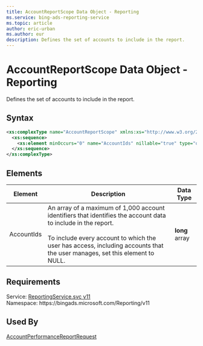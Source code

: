 ```yaml
---
title: AccountReportScope Data Object - Reporting
ms.service: bing-ads-reporting-service
ms.topic: article
author: eric-urban
ms.author: eur
description: Defines the set of accounts to include in the report.
---
```

# AccountReportScope Data Object - Reporting
Defines the set of accounts to include in the report.

## Syntax
```xml
<xs:complexType name="AccountReportScope" xmlns:xs="http://www.w3.org/2001/XMLSchema">
  <xs:sequence>
    <xs:element minOccurs="0" name="AccountIds" nillable="true" type="q1:ArrayOflong" xmlns:q1="http://schemas.microsoft.com/2003/10/Serialization/Arrays" />
  </xs:sequence>
</xs:complexType>
```

## <a name="elements"></a>Elements


|Element|Description|Data Type|
|-----------|---------------|-------------|
|<a name="accountids"></a>AccountIds|An array of a maximum of 1,000 account identifiers that identifies the account data to include in the report.<br /><br />To include every account to which the user has access, including accounts that the user manages, set this element to NULL.|**long** array|

## Requirements
Service: [ReportingService.svc v11](https://reporting.api.bingads.microsoft.com/Api/Advertiser/Reporting/v11/ReportingService.svc)  
Namespace: https\://bingads.microsoft.com/Reporting/v11  

## Used By
[AccountPerformanceReportRequest](accountperformancereportrequest.md)  
